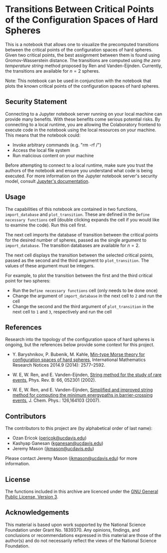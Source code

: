 # **Transitions Between Critical Points of the Configuration Spaces of Hard Spheres**

This is a notebook that allows one to visualize the precomputed transitions between the critical points of the configuration spaces of hard spheres. Given two critical points, the best assignment between them is found using Gromov-Wasserstein distance. The transitions are computed using _the zero temperature string_ method proposed by Ren and Vanden-Eijnden. Currently, the transitions are available for $n=2$ spheres.

Note: This notebook can be used in conjunction with the notebook that plots the known critical points of the configuration spaces of hard spheres.

## **Security Statement**
Connecting to a Jupyter notebook server running on your local machine can provide many benefits. With these benefits come serious potential risks. By connecting to a local runtime, you are allowing the Colaboratory frontend to execute code in the notebook using the local resources on your machine. This means that the notebook could:

- Invoke arbitrary commands (e.g. "rm -rf /")
- Access the local file system
- Run malicious content on your machine

Before attempting to connect to a local runtime, make sure you trust the authors of the notebook and ensure you understand what code is being executed. For more information on the Jupyter notebook server's security model, consult [Jupyter's documentation](https://jupyter-notebook.readthedocs.io/en/stable/security.html).

## **Usage**
The capabilities of this notebook are contained in two functions, `import_database` and `plot_transition`. These are defined in the `Define necessary functions` cell (double clicking expands the cell if you would like to examine the code). Run this cell first.

The next cell imports the database of transition between the critical points for the desired number of spheres, passed as the single argument to `import_database`. The transition databases are available for $n=2$. 

The next cell displays the transition between the selected critical points, passed as the second and the third argument to `plot_transition`. The values of these argument must be integers.

For example, to plot the transition between the first and the third critical point for two spheres:
- Run the `Define necessary functions` cell (only needs to be done once)
- Change the argument of `import_database` in the next cell to `2` and run the cell 
- Change the second and the third argument of `plot_transition` in the next cell to `1` and `3`, respectively and  run the cell

## **References**
Research into the topology of the configuration space of hard spheres is ongoing, but the references below provide some context for this project.

- Y. Baryshnikov, P. Bubenik, M. Kahle, [Min-type Morse theory for configuration spaces of hard spheres](https://doi.org/10.1093/imrn/rnt012), International Mathematics Research Notices 2014.9 (2014): 2577–2592.

- W. E, W. Ren, and E. Vanden-Eijnden, [String method for the study of rare events](https://doi.org/10.1103/PhysRevB.66.052301), Phys. Rev. B: 66, 052301 (2002).

- W. E, W. Ren, and E. Vanden-Eijnden, [Simplified and improved string method for computing the minimum energypaths in barrier-crossing events](https://doi.org/10.1063/1.2720838), J. Chem. Phys.: 126,164103 (2007). 


## **Contributors**
The contributors to this project are (by alphabetical order of last name):

- Ozan Ericok (oericok@ucdavis.edu)
- Kashyap Ganesan (kganesan@ucdavis.edu)
- Jeremy Mason (jkmason@ucdavis.edu)

Please contact Jeremy Mason (jkmason@ucdavis.edu) for more information.

## **License**
The functions included in this archive are licenced under the [GNU General
Public License, Version 3](https://www.gnu.org/licenses/gpl-3.0.en.html).

## **Acknowledgements**
This material is based upon work supported by the National Science Foundation under Grant No. 1839370. Any opinions, findings, and conclusions or recommendations expressed in this material are those of the author(s) and do not necessarily reflect the views of the National Science Foundation.
